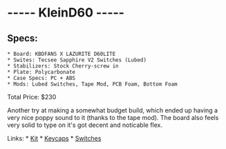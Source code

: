 

# -----   KleinD60   -----

## Specs:
	* Board: KBDFANS X LAZURITE D60LITE
	* Swites: Tecsee Sapphire V2 Switches (Lubed)
	* Stabilizers: Stock Cherry-screw in
	* Plate: Polycarbonate
	* Case Specs: PC + ABS
	* Mods: Lubed Switches, Tape Mod, PCB Foam, Bottom Foam
Total Price: $230

Another try at making a somewhat budget build, which ended up having a very nice poppy sound to it (thanks to the tape mod). The board also feels very solid to type on it's got decent and noticable flex.

Links:
	* [Kit](https://kbdfans.com/collections/diy-kit/products/kbdfans-x-lazurite-d60lite?variant=39349426684043)
	* [Keycaps](https://kbdfans.com/collections/keycaps/products/pbtfans-klein-blue?variant=40889367199883)
	* [Switches](https://keebsforall.com/products/tecsee-tactile-switches)




